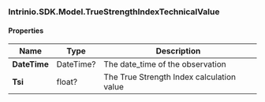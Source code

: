 [//]: # (CLASS:Intrinio.SDK.Model.TrueStrengthIndexTechnicalValue)

[//]: # (KIND:object)

### Intrinio.SDK.Model.TrueStrengthIndexTechnicalValue
#### Properties

[//]: # (START_DEFINITION)

Name | Type | Description
------------ | ------------- | -------------
**DateTime** | DateTime? | The date_time of the observation &nbsp;
**Tsi** | float? | The True Strength Index calculation value &nbsp;

[//]: # (END_DEFINITION)


